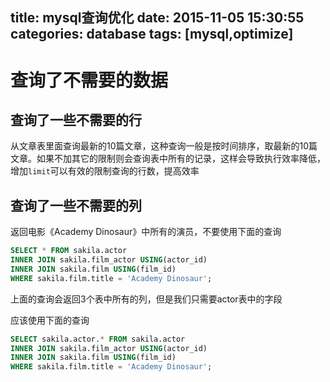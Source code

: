 title: mysql查询优化
date: 2015-11-05 15:30:55
categories: database
tags: [mysql,optimize]
---
# 查询了不需要的数据
## 查询了一些不需要的行
从文章表里面查询最新的10篇文章，这种查询一般是按时间排序，取最新的10篇文章。如果不加其它的限制则会查询表中所有的记录，这样会导致执行效率降低，增加`limit`可以有效的限制查询的行数，提高效率
## 查询了一些不需要的列
返回电影《Academy Dinosaur》中所有的演员，不要使用下面的查询
``` sql
SELECT * FROM sakila.actor
INNER JOIN sakila.film_actor USING(actor_id)
INNER JOIN sakila.film USING(film_id)
WHERE sakila.film.title = 'Academy Dinosaur';
```
上面的查询会返回3个表中所有的列，但是我们只需要actor表中的字段

应该使用下面的查询
``` sql
SELECT sakila.actor.* FROM sakila.actor
INNER JOIN sakila.film_actor USING(actor_id)
INNER JOIN sakila.film USING(film_id)
WHERE sakila.film.title = 'Academy Dinosaur';
```

